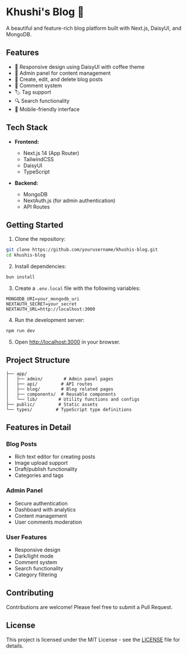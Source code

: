 # Khushi's Blog 🎀

A beautiful and feature-rich blog platform built with Next.js, DaisyUI, and MongoDB.

## Features

- 📱 Responsive design using DaisyUI with coffee theme
- 🔐 Admin panel for content management
- 📝 Create, edit, and delete blog posts
- 💬 Comment system
- 🏷️ Tag support
- 🔍 Search functionality
- 📱 Mobile-friendly interface

## Tech Stack

- **Frontend:**
  - Next.js 14 (App Router)
  - TailwindCSS
  - DaisyUI
  - TypeScript

- **Backend:**
  - MongoDB
  - NextAuth.js (for admin authentication)
  - API Routes

## Getting Started

1. Clone the repository:
```bash
git clone https://github.com/yourusername/khushis-blog.git
cd khushis-blog
```

2. Install dependencies:
```bash
bun install
```

3. Create a `.env.local` file with the following variables:
```env
MONGODB_URI=your_mongodb_uri
NEXTAUTH_SECRET=your_secret
NEXTAUTH_URL=http://localhost:3000
```

4. Run the development server:
```bash
npm run dev
```

5. Open [http://localhost:3000](http://localhost:3000) in your browser.

## Project Structure

```
├── app/
│   ├── admin/        # Admin panel pages
│   ├── api/         # API routes
│   ├── blog/        # Blog related pages
│   ├── components/  # Reusable components
│   └── lib/        # Utility functions and configs
├── public/         # Static assets
└── types/         # TypeScript type definitions
```

## Features in Detail

### Blog Posts
- Rich text editor for creating posts
- Image upload support
- Draft/publish functionality
- Categories and tags

### Admin Panel
- Secure authentication
- Dashboard with analytics
- Content management
- User comments moderation

### User Features
- Responsive design
- Dark/light mode
- Comment system
- Search functionality
- Category filtering

## Contributing

Contributions are welcome! Please feel free to submit a Pull Request.

## License

This project is licensed under the MIT License - see the [LICENSE](LICENSE) file for details.

